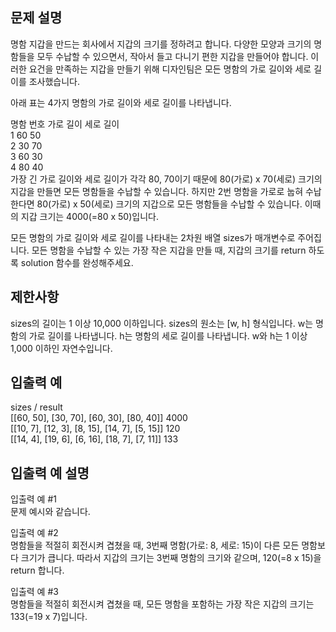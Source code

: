 ## 문제 설명
명함 지갑을 만드는 회사에서 지갑의 크기를 정하려고 합니다. 다양한 모양과 크기의 명함들을 모두 수납할 수 있으면서, 작아서 들고 다니기 편한 지갑을 만들어야 합니다. 이러한 요건을 만족하는 지갑을 만들기 위해 디자인팀은 모든 명함의 가로 길이와 세로 길이를 조사했습니다.

아래 표는 4가지 명함의 가로 길이와 세로 길이를 나타냅니다.

명함 번호	가로 길이	세로 길이 <br/>
1	60	50 <br/>
2	30	70 <br/>
3	60	30 <br/>
4	80	40 <br/>
가장 긴 가로 길이와 세로 길이가 각각 80, 70이기 때문에 80(가로) x 70(세로) 크기의 지갑을 만들면 모든 명함들을 수납할 수 있습니다. 하지만 2번 명함을 가로로 눕혀 수납한다면 80(가로) x 50(세로) 크기의 지갑으로 모든 명함들을 수납할 수 있습니다. 이때의 지갑 크기는 4000(=80 x 50)입니다.

모든 명함의 가로 길이와 세로 길이를 나타내는 2차원 배열 sizes가 매개변수로 주어집니다. 모든 명함을 수납할 수 있는 가장 작은 지갑을 만들 때, 지갑의 크기를 return 하도록 solution 함수를 완성해주세요.

## 제한사항
sizes의 길이는 1 이상 10,000 이하입니다.
sizes의 원소는 [w, h] 형식입니다.
w는 명함의 가로 길이를 나타냅니다.
h는 명함의 세로 길이를 나타냅니다.
w와 h는 1 이상 1,000 이하인 자연수입니다.

## 입출력 예
sizes	/ result <br/>
[[60, 50], [30, 70], [60, 30], [80, 40]]	4000 <br/>
[[10, 7], [12, 3], [8, 15], [14, 7], [5, 15]]	120 <br/>
[[14, 4], [19, 6], [6, 16], [18, 7], [7, 11]]	133 <br/>

## 입출력 예 설명
입출력 예 #1 <br/>
문제 예시와 같습니다.

입출력 예 #2 <br/>
명함들을 적절히 회전시켜 겹쳤을 때, 3번째 명함(가로: 8, 세로: 15)이 다른 모든 명함보다 크기가 큽니다. 따라서 지갑의 크기는 3번째 명함의 크기와 같으며, 120(=8 x 15)을 return 합니다.

입출력 예 #3 <br/>
명함들을 적절히 회전시켜 겹쳤을 때, 모든 명함을 포함하는 가장 작은 지갑의 크기는 133(=19 x 7)입니다.
